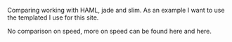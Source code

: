 <!--
.. link: 
.. description: 
.. tags: webdevelopment, template languages, draft
.. date: 2013-12-09 10:00:00
.. title: Comparing HAML, jade and slim
-->

Comparing working with HAML, jade and slim.
As an example I want to use the templated I use for this site.

No comparison on speed, more on speed can be found here and here.